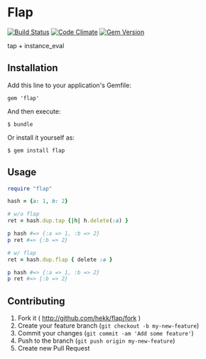 # Flap

[![Build Status](https://travis-ci.org/hekk/flap.png?branch=master)](https://travis-ci.org/hekk/flap)
[![Code Climate](https://codeclimate.com/github/hekk/flap.png)](https://codeclimate.com/github/hekk/flap)
[![Gem Version](https://badge.fury.io/rb/flap.png)](http://badge.fury.io/rb/flap)

tap + instance_eval

## Installation

Add this line to your application's Gemfile:

    gem 'flap'

And then execute:

    $ bundle

Or install it yourself as:

    $ gem install flap

## Usage

```ruby
require "flap"

hash = {a: 1, b: 2}

# w/o flap
ret = hash.dup.tap {|h| h.delete(:a) }

p hash #=> {:a => 1, :b => 2}
p ret #=> {:b => 2}

# w/ flap
ret = hash.dup.flap { delete :a }

p hash #=> {:a => 1, :b => 2}
p ret #=> {:b => 2}
```

## Contributing

1. Fork it ( http://github.com/hekk/flap/fork )
2. Create your feature branch (`git checkout -b my-new-feature`)
3. Commit your changes (`git commit -am 'Add some feature'`)
4. Push to the branch (`git push origin my-new-feature`)
5. Create new Pull Request
